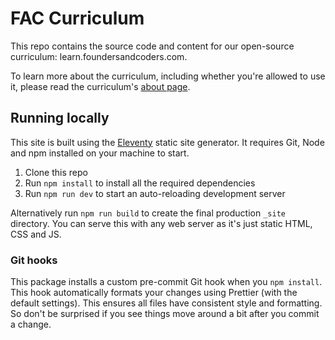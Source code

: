 # FAC Curriculum

This repo contains the source code and content for our open-source curriculum: learn.foundersandcoders.com.

To learn more about the curriculum, including whether you're allowed to use it, please read the curriculum's [about page](https://learn.foundersandcoders.com/about/).

## Running locally

This site is built using the [Eleventy](https://11ty.dev/) static site generator. It requires Git, Node and npm installed on your machine to start.

1. Clone this repo
1. Run `npm install` to install all the required dependencies
1. Run `npm run dev` to start an auto-reloading development server

Alternatively run `npm run build` to create the final production `_site` directory. You can serve this with any web server as it's just static HTML, CSS and JS.

### Git hooks

This package installs a custom pre-commit Git hook when you `npm install`. This hook automatically formats your changes using Prettier (with the default settings). This ensures all files have consistent style and formatting. So don't be surprised if you see things move around a bit after you commit a change.
